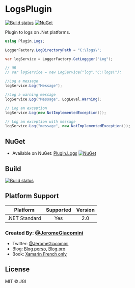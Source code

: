 # LogsPlugin
[![Build status](https://ci.appveyor.com/api/projects/status/6b5nojsd4ex6gk70?svg=true)](https://ci.appveyor.com/project/jgiacomini/logsplugin)
[![NuGet](https://img.shields.io/nuget/v/Plugin.Logs.svg?label=NuGet)](https://www.nuget.org/packages/Plugin.Logs/)

Plugin to logs on .Net platforms.  
```cs
using Plugin.Logs;

LoggerFactory.LogDirectoryPath = "C:\logs\";

var logService = LoggerFactory.GetLoggger("Log");

// OR 
// var logService = new LogService("log","C:\logs\");

//Log a message 
logService.Log("Message");

//Log a warning message 
logService.Log("Message", LogLevel.Warning);

// Log an exception
logService.Log(new NotImplementedException());

// Log an exception with message
logService.Log("message", new NotImplementedException());

```

## NuGet
* Available on NuGet: [Plugin.Logs](http://www.nuget.org/packages/Plugin.Logs) [![NuGet](https://img.shields.io/nuget/v/Plugin.Logs.svg?label=NuGet)](https://www.nuget.org/packages/Plugin.Logs/)

## Build
[![Build status](https://ci.appveyor.com/api/projects/status/6b5nojsd4ex6gk70?svg=true)](https://ci.appveyor.com/project/jgiacomini/logsplugin)

## Platform Support
|Platform|Supported|Version|
| ------------------- | :-----------: | :------------------: |
|.NET Standard|Yes|2.0|

### Created By: [@JeromeGiacomini](https://twitter.com/jeromegiacomini)
* Twitter: [@JeromeGiacomini](http://twitter.com/jeromegiacomini)
* Blog: [Blog perso](http://jeromegiacomini.net/Blog/), [Blog pro](http://blogs.infinitesquare.com/users/jgiacomini)
* Book: [Xamarin French only](https://www.editions-eni.fr/supports-de-cours/livre/xamarin-developpez-vos-applications-multiplateformes-pour-ios-android-et-windows-9782409007477)

## License
MIT © JGI
